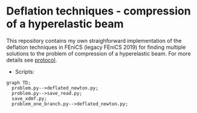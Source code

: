 # Deflation techniques - compression of a hyperelastic beam

This repository contains my own straighforward implementation of the deflation techniques in FEniCS (legacy FEniCS 2019) for finding multiple solutions to the problem of compression of a hyperelastic beam. For more details see [protocol](deflation.pdf).

- Scripts:
```mermaid
graph TD;
  problem.py-->deflated_newton.py;
  problem.py-->save_read.py;
  save_xdmf.py;
  problem_one_branch.py-->deflated_newton.py;
```
